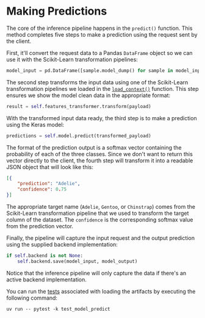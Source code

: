 # Making Predictions

The core of the inference pipeline happens in the `predict()` function. This method completes five steps to make a prediction using the request sent by the client.

First, it'll convert the request data to a Pandas `DataFrame` object so we can use it with the Scikit-Learn transformation pipelines:

```python
model_input = pd.DataFrame([sample.model_dump() for sample in model_input])
```

The second step transforms the input data using one of the Scikit-Learn transformation pipelines we loaded in the [`load_context()`](.guide/inference-pipeline/loading-artifacts.md) function. This step ensures we show the model clean data in the appropriate format:

```python
result = self.features_transformer.transform(payload)
```

With the transformed input data ready, the third step is to make a prediction using the Keras model:

```python
predictions = self.model.predict(transformed_payload)
```

The format of the prediction output is a softmax vector containing the probability of each of the three classes. Since we don't want to return this vector directly to the client, the fourth step will transform it into a readable JSON object that will look like this:

```json
[{
    "prediction": "Adelie",
    "confidence": 0.75
}]
```

The appropriate target name (`Adelie`, `Gentoo`, or `Chinstrap`) comes from the Scikit-Learn transformation pipeline that we used to transform the target column of the dataset. The `confidence` is the corresponding softmax value from the prediction vector.

Finally, the pipeline will capture the input request and the output prediction using the supplied backend implementation:

```python
if self.backend is not None:
    self.backend.save(model_input, model_output)
```

Notice that the inference pipeline will only capture the data if there's an active backend implementation. 

You can run the [tests](tests/model/test_model_predict.py) associated with loading the artifacts by executing the following command:

```shell
uv run -- pytest -k test_model_predict
```

